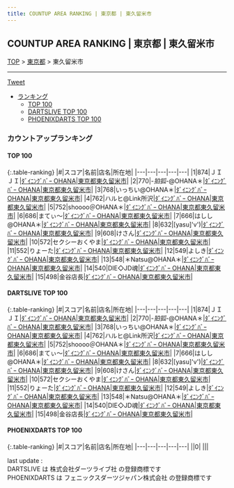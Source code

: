 ```yaml
---
title: COUNTUP AREA RANKING | 東京都 | 東久留米市
---
```

## COUNTUP AREA RANKING | 東京都 | 東久留米市

[TOP](/darts/rank/) > [東京都](/darts/rank/東京都/) > 東久留米市

___

<a href="https://twitter.com/share?ref_src=twsrc%5Etfw" data-text="COUNTUP AREA RANKING | 東京都東久留米市" class="twitter-share-button" data-hashtags="DARTSLIVE,PHOENIXDARTS,darts,ダーツ" data-show-count="false">Tweet</a>

* [ランキング](#カウントアップランキング)
    * [TOP 100](#top-100)
    * [DARTSLIVE TOP 100](#dartslive-top-100)
    * [PHOENIXDARTS TOP 100](#phoenixdarts-top-100)

### カウントアップランキング

#### TOP 100



{:.table-ranking}
|#|スコア|名前|店名|所在地|
|---|---|---|---|---|
|1|874|<span class="rank-name-dl">ＪＩＪＩ</span>|<a href="https://search.dartslive.com/jp/shop/41985d6634aaf8980d9b047a20a7ba1e">ﾀﾞｲﾆﾝｸﾞﾊﾞｰ OHANA</a>|<a href="/darts/rank/東京都/東久留米市">東京都東久留米市</a>|
|2|770|<span class="rank-name-dl">*-狛狐-*@OHANA＊</span>|<a href="https://search.dartslive.com/jp/shop/41985d6634aaf8980d9b047a20a7ba1e">ﾀﾞｲﾆﾝｸﾞﾊﾞｰ OHANA</a>|<a href="/darts/rank/東京都/東久留米市">東京都東久留米市</a>|
|3|768|<span class="rank-name-dl">いっちい@OHANA＊</span>|<a href="https://search.dartslive.com/jp/shop/41985d6634aaf8980d9b047a20a7ba1e">ﾀﾞｲﾆﾝｸﾞﾊﾞｰ OHANA</a>|<a href="/darts/rank/東京都/東久留米市">東京都東久留米市</a>|
|4|762|<span class="rank-name-dl">ハルヒ@Link所沢</span>|<a href="https://search.dartslive.com/jp/shop/41985d6634aaf8980d9b047a20a7ba1e">ﾀﾞｲﾆﾝｸﾞﾊﾞｰ OHANA</a>|<a href="/darts/rank/東京都/東久留米市">東京都東久留米市</a>|
|5|752|<span class="rank-name-dl">shoooo＠OHANA＊</span>|<a href="https://search.dartslive.com/jp/shop/41985d6634aaf8980d9b047a20a7ba1e">ﾀﾞｲﾆﾝｸﾞﾊﾞｰ OHANA</a>|<a href="/darts/rank/東京都/東久留米市">東京都東久留米市</a>|
|6|686|<span class="rank-name-dl">まてぃ～</span>|<a href="https://search.dartslive.com/jp/shop/41985d6634aaf8980d9b047a20a7ba1e">ﾀﾞｲﾆﾝｸﾞﾊﾞｰ OHANA</a>|<a href="/darts/rank/東京都/東久留米市">東京都東久留米市</a>|
|7|666|<span class="rank-name-dl">はしし@OHANA＊</span>|<a href="https://search.dartslive.com/jp/shop/41985d6634aaf8980d9b047a20a7ba1e">ﾀﾞｲﾆﾝｸﾞﾊﾞｰ OHANA</a>|<a href="/darts/rank/東京都/東久留米市">東京都東久留米市</a>|
|8|632|<span class="rank-name-dl">[yasu]&#x27;v&#x27;)</span>|<a href="https://search.dartslive.com/jp/shop/41985d6634aaf8980d9b047a20a7ba1e">ﾀﾞｲﾆﾝｸﾞﾊﾞｰ OHANA</a>|<a href="/darts/rank/東京都/東久留米市">東京都東久留米市</a>|
|9|608|<span class="rank-name-dl">けさん</span>|<a href="https://search.dartslive.com/jp/shop/41985d6634aaf8980d9b047a20a7ba1e">ﾀﾞｲﾆﾝｸﾞﾊﾞｰ OHANA</a>|<a href="/darts/rank/東京都/東久留米市">東京都東久留米市</a>|
|10|572|<span class="rank-name-dl">セクシーおくやま</span>|<a href="https://search.dartslive.com/jp/shop/41985d6634aaf8980d9b047a20a7ba1e">ﾀﾞｲﾆﾝｸﾞﾊﾞｰ OHANA</a>|<a href="/darts/rank/東京都/東久留米市">東京都東久留米市</a>|
|11|552|<span class="rank-name-dl">りょーた</span>|<a href="https://search.dartslive.com/jp/shop/41985d6634aaf8980d9b047a20a7ba1e">ﾀﾞｲﾆﾝｸﾞﾊﾞｰ OHANA</a>|<a href="/darts/rank/東京都/東久留米市">東京都東久留米市</a>|
|12|549|<span class="rank-name-dl">よしき</span>|<a href="https://search.dartslive.com/jp/shop/41985d6634aaf8980d9b047a20a7ba1e">ﾀﾞｲﾆﾝｸﾞﾊﾞｰ OHANA</a>|<a href="/darts/rank/東京都/東久留米市">東京都東久留米市</a>|
|13|548|<span class="rank-name-dl">＊Natsu@OHANA＊</span>|<a href="https://search.dartslive.com/jp/shop/41985d6634aaf8980d9b047a20a7ba1e">ﾀﾞｲﾆﾝｸﾞﾊﾞｰ OHANA</a>|<a href="/darts/rank/東京都/東久留米市">東京都東久留米市</a>|
|14|540|<span class="rank-name-dl">DIE◇JD魂</span>|<a href="https://search.dartslive.com/jp/shop/41985d6634aaf8980d9b047a20a7ba1e">ﾀﾞｲﾆﾝｸﾞﾊﾞｰ OHANA</a>|<a href="/darts/rank/東京都/東久留米市">東京都東久留米市</a>|
|15|498|<span class="rank-name-dl">金谷店長</span>|<a href="https://search.dartslive.com/jp/shop/41985d6634aaf8980d9b047a20a7ba1e">ﾀﾞｲﾆﾝｸﾞﾊﾞｰ OHANA</a>|<a href="/darts/rank/東京都/東久留米市">東京都東久留米市</a>|


#### DARTSLIVE TOP 100



{:.table-ranking}
|#|スコア|名前|店名|所在地|
|---|---|---|---|---|
|1|874|<span class="rank-name-dl">ＪＩＪＩ</span>|<a href="https://search.dartslive.com/jp/shop/41985d6634aaf8980d9b047a20a7ba1e">ﾀﾞｲﾆﾝｸﾞﾊﾞｰ OHANA</a>|<a href="/darts/rank/東京都/東久留米市">東京都東久留米市</a>|
|2|770|<span class="rank-name-dl">*-狛狐-*@OHANA＊</span>|<a href="https://search.dartslive.com/jp/shop/41985d6634aaf8980d9b047a20a7ba1e">ﾀﾞｲﾆﾝｸﾞﾊﾞｰ OHANA</a>|<a href="/darts/rank/東京都/東久留米市">東京都東久留米市</a>|
|3|768|<span class="rank-name-dl">いっちい@OHANA＊</span>|<a href="https://search.dartslive.com/jp/shop/41985d6634aaf8980d9b047a20a7ba1e">ﾀﾞｲﾆﾝｸﾞﾊﾞｰ OHANA</a>|<a href="/darts/rank/東京都/東久留米市">東京都東久留米市</a>|
|4|762|<span class="rank-name-dl">ハルヒ@Link所沢</span>|<a href="https://search.dartslive.com/jp/shop/41985d6634aaf8980d9b047a20a7ba1e">ﾀﾞｲﾆﾝｸﾞﾊﾞｰ OHANA</a>|<a href="/darts/rank/東京都/東久留米市">東京都東久留米市</a>|
|5|752|<span class="rank-name-dl">shoooo＠OHANA＊</span>|<a href="https://search.dartslive.com/jp/shop/41985d6634aaf8980d9b047a20a7ba1e">ﾀﾞｲﾆﾝｸﾞﾊﾞｰ OHANA</a>|<a href="/darts/rank/東京都/東久留米市">東京都東久留米市</a>|
|6|686|<span class="rank-name-dl">まてぃ～</span>|<a href="https://search.dartslive.com/jp/shop/41985d6634aaf8980d9b047a20a7ba1e">ﾀﾞｲﾆﾝｸﾞﾊﾞｰ OHANA</a>|<a href="/darts/rank/東京都/東久留米市">東京都東久留米市</a>|
|7|666|<span class="rank-name-dl">はしし@OHANA＊</span>|<a href="https://search.dartslive.com/jp/shop/41985d6634aaf8980d9b047a20a7ba1e">ﾀﾞｲﾆﾝｸﾞﾊﾞｰ OHANA</a>|<a href="/darts/rank/東京都/東久留米市">東京都東久留米市</a>|
|8|632|<span class="rank-name-dl">[yasu]&#x27;v&#x27;)</span>|<a href="https://search.dartslive.com/jp/shop/41985d6634aaf8980d9b047a20a7ba1e">ﾀﾞｲﾆﾝｸﾞﾊﾞｰ OHANA</a>|<a href="/darts/rank/東京都/東久留米市">東京都東久留米市</a>|
|9|608|<span class="rank-name-dl">けさん</span>|<a href="https://search.dartslive.com/jp/shop/41985d6634aaf8980d9b047a20a7ba1e">ﾀﾞｲﾆﾝｸﾞﾊﾞｰ OHANA</a>|<a href="/darts/rank/東京都/東久留米市">東京都東久留米市</a>|
|10|572|<span class="rank-name-dl">セクシーおくやま</span>|<a href="https://search.dartslive.com/jp/shop/41985d6634aaf8980d9b047a20a7ba1e">ﾀﾞｲﾆﾝｸﾞﾊﾞｰ OHANA</a>|<a href="/darts/rank/東京都/東久留米市">東京都東久留米市</a>|
|11|552|<span class="rank-name-dl">りょーた</span>|<a href="https://search.dartslive.com/jp/shop/41985d6634aaf8980d9b047a20a7ba1e">ﾀﾞｲﾆﾝｸﾞﾊﾞｰ OHANA</a>|<a href="/darts/rank/東京都/東久留米市">東京都東久留米市</a>|
|12|549|<span class="rank-name-dl">よしき</span>|<a href="https://search.dartslive.com/jp/shop/41985d6634aaf8980d9b047a20a7ba1e">ﾀﾞｲﾆﾝｸﾞﾊﾞｰ OHANA</a>|<a href="/darts/rank/東京都/東久留米市">東京都東久留米市</a>|
|13|548|<span class="rank-name-dl">＊Natsu@OHANA＊</span>|<a href="https://search.dartslive.com/jp/shop/41985d6634aaf8980d9b047a20a7ba1e">ﾀﾞｲﾆﾝｸﾞﾊﾞｰ OHANA</a>|<a href="/darts/rank/東京都/東久留米市">東京都東久留米市</a>|
|14|540|<span class="rank-name-dl">DIE◇JD魂</span>|<a href="https://search.dartslive.com/jp/shop/41985d6634aaf8980d9b047a20a7ba1e">ﾀﾞｲﾆﾝｸﾞﾊﾞｰ OHANA</a>|<a href="/darts/rank/東京都/東久留米市">東京都東久留米市</a>|
|15|498|<span class="rank-name-dl">金谷店長</span>|<a href="https://search.dartslive.com/jp/shop/41985d6634aaf8980d9b047a20a7ba1e">ﾀﾞｲﾆﾝｸﾞﾊﾞｰ OHANA</a>|<a href="/darts/rank/東京都/東久留米市">東京都東久留米市</a>|


#### PHOENIXDARTS TOP 100



{:.table-ranking}
|#|スコア|名前|店名|所在地|
|---|---|---|---|---|
||0|<span class="rank-name-dl"> </span>|<a href=""></a>|<a href="/darts/rank//"></a>|


<div class="footer border-top border-gray-light mt-5 pt-3 text-right text-gray">
    last update : <span style="font-weight: italic" id="foot_last_modified"></span><br />
    DARTSLIVE は 株式会社ダーツライブ社 の登録商標です<br />
    PHOENIXDARTS は フェニックスダーツジャパン株式会社 の登録商標です<br />
</div>

<script src="https://cdnjs.cloudflare.com/ajax/libs/jquery.tablesorter/2.31.3/js/jquery.tablesorter.min.js" integrity="sha512-qzgd5cYSZcosqpzpn7zF2ZId8f/8CHmFKZ8j7mU4OUXTNRd5g+ZHBPsgKEwoqxCtdQvExE5LprwwPAgoicguNg==" crossorigin="anonymous" referrerpolicy="no-referrer"></script>
<link rel="stylesheet" href="https://cdnjs.cloudflare.com/ajax/libs/jquery.tablesorter/2.31.3/css/theme.default.min.css" integrity="sha512-wghhOJkjQX0Lh3NSWvNKeZ0ZpNn+SPVXX1Qyc9OCaogADktxrBiBdKGDoqVUOyhStvMBmJQ8ZdMHiR3wuEq8+w==" crossorigin="anonymous" referrerpolicy="no-referrer" />
<script>
$(function() {
    $(".table-ranking").tablesorter({sortList:[[0, 0]]});
    $("#foot_last_modified").text(formatDate(new Date(document.lastModified), 'yyyy-MM-dd HH:mm:ss'));
});
</script>

<script async src="https://platform.twitter.com/widgets.js" charset="utf-8"></script>